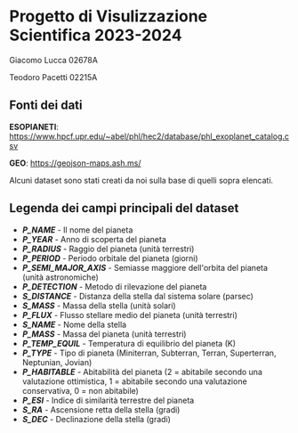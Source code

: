 # Progetto di Visulizzazione Scientifica 2023-2024

Giacomo Lucca 02678A

Teodoro Pacetti 02215A

## Fonti dei dati

**ESOPIANETI**: https://www.hpcf.upr.edu/~abel/phl/hec2/database/phl_exoplanet_catalog.csv

**GEO**: https://geojson-maps.ash.ms/

Alcuni dataset sono stati creati da noi sulla base di quelli sopra elencati.

## Legenda dei campi principali del dataset

-   **_P_NAME_** - Il nome del pianeta
-   **_P_YEAR_** - Anno di scoperta del pianeta
-   **_P_RADIUS_** - Raggio del pianeta (unità terrestri)
-   **_P_PERIOD_** - Periodo orbitale del pianeta (giorni)
-   **_P_SEMI_MAJOR_AXIS_** - Semiasse maggiore dell'orbita del pianeta (unità astronomiche)
-   **_P_DETECTION_** - Metodo di rilevazione del pianeta
-   **_S_DISTANCE_** - Distanza della stella dal sistema solare (parsec)
-   **_S_MASS_** - Massa della stella (unità solari)
-   **_P_FLUX_** - Flusso stellare medio del pianeta (unità terrestri)
-   **_S_NAME_** - Nome della stella
-   **_P_MASS_** - Massa del pianeta (unità terrestri)
-   **_P_TEMP_EQUIL_** - Temperatura di equilibrio del pianeta (K)
-   **_P_TYPE_** - Tipo di pianeta (Miniterran, Subterran, Terran, Superterran, Neptunian, Jovian)
-   **_P_HABITABLE_** - Abitabilità del pianeta (2 = abitabile secondo una valutazione ottimistica, 1 = abitabile secondo una valutazione conservativa, 0 = non abitabile)
-   **_P_ESI_** - Indice di similarità terrestre del pianeta
-   **_S_RA_** - Ascensione retta della stella (gradi)
-   **_S_DEC_** - Declinazione della stella (gradi)
